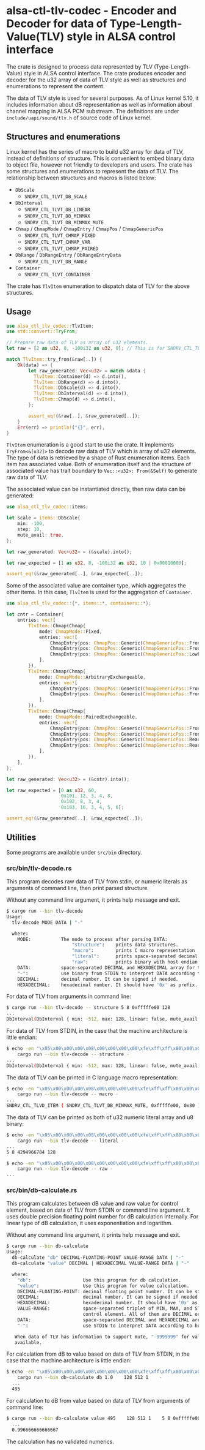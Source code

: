 # alsa-ctl-tlv-codec - Encoder and Decoder for data of Type-Length-Value(TLV) style in ALSA control interface

The crate is designed to process data represented by TLV (Type-Length-Value) style in
ALSA control interface. The crate produces encoder and decoder for the u32 array of data
of TLV style as well as structures and enumerations to represent the content.

The data of TLV style is used for several purposes. As of Linux kernel 5.10, it includes
information about dB representation as well as information about channel mapping in ALSA
PCM substream. The definitions are under `include/uapi/sound/tlv.h` of source code of
Linux kernel.

## Structures and enumerations

Linux kernel has the series of macro to build u32 array for data of TLV, instead of definitions
of structure. This is convenient to embed binary data to object file, however not friendly to
developers and users. The crate has some structures and enumerations to represent the data of
TLV. The relationship between structures and macros is listed below:

* `DbScale`
    * `SNDRV_CTL_TLVT_DB_SCALE`
* `DbInterval`
    * `SNDRV_CTL_TLVT_DB_LINEAR`
    * `SNDRV_CTL_TLVT_DB_MINMAX`
    * `SNDRV_CTL_TLVT_DB_MINMAX_MUTE`
* `Chmap` / `ChmapMode` / `ChmapEntry` / `ChmapPos` / `ChmapGenericPos`
    * `SNDRV_CTL_TLVT_CHMAP_FIXED`
    * `SNDRV_CTL_TLVT_CHMAP_VAR`
    * `SNDRV_CTL_TLVT_CHMAP_PAIRED`
* `DbRange` / `DbRangeEntry` / `DbRangeEntryData`
    * `SNDRV_CTL_TLVT_DB_RANGE`
* `Container`
    * `SNDRV_CTL_TLVT_CONTAINER`

The crate has `TlvItem` enumeration to dispatch data of TLV for the above structures.

## Usage

```rust
use alsa_ctl_tlv_codec::TlvItem;
use std::convert::TryFrom;

// Prepare raw data of TLV as array of u32 elements.
let raw = [2 as u32, 8, -100i32 as u32, 0]; // This is for SNDRV_CTL_TLVT_DB_LINEAR.

match TlvItem::try_from(&raw[..]) {
    Ok(data) => {
        let raw_generated: Vec<u32> = match &data {
          TlvItem::Container(d) => d.into(),
          TlvItem::DbRange(d) => d.into(),
          TlvItem::DbScale(d) => d.into(),
          TlvItem::DbInterval(d) => d.into(),
          TlvItem::Chmap(d) => d.into(),
        };

        assert_eq!(&raw[..], &raw_generated[..]);
    }
    Err(err) => println!("{}", err),
}

```

`TlvItem` enumeration is a good start to use the crate. It implements `TryFrom<&[u32]>` to
decode raw data of TLV which is array of u32 elements. The type of data is retrieved by a shape
of Rust enumeration items. Each item has associated value. Both of enumeration itself and the
structure of associated value has trait boundary to `Vec::<u32>: From(&Self)` to generate raw
data of TLV.

The associated value can be instantiated directly, then raw data can be generated:

```rust
use alsa_ctl_tlv_codec::items;

let scale = items::DbScale{
    min: -100,
    step: 10,
    mute_avail: true,
};

let raw_generated: Vec<u32> = (&scale).into();

let raw_expected = [1 as u32, 8, -100i32 as u32, 10 | 0x00010000];

assert_eq!(&raw_generated[..], &raw_expected[..]);
```

Some of the associated value are container type, which aggregates the other items. In this
case, `TlvItem` is used for the aggregation of `Container`.

```rust
use alsa_ctl_tlv_codec::{*, items::*, containers::*};

let cntr = Container{
    entries: vec![
        TlvItem::Chmap(Chmap{
            mode: ChmapMode::Fixed,
            entries: vec![
                ChmapEntry{pos: ChmapPos::Generic(ChmapGenericPos::FrontLeft), ..Default::default()},
                ChmapEntry{pos: ChmapPos::Generic(ChmapGenericPos::FrontRight), ..Default::default()},
                ChmapEntry{pos: ChmapPos::Generic(ChmapGenericPos::LowFrequencyEffect), ..Default::default()},
            ],
        }),
        TlvItem::Chmap(Chmap{
            mode: ChmapMode::ArbitraryExchangeable,
            entries: vec![
                ChmapEntry{pos: ChmapPos::Generic(ChmapGenericPos::FrontLeft), ..Default::default()},
                ChmapEntry{pos: ChmapPos::Generic(ChmapGenericPos::FrontRight), ..Default::default()},
            ],
        }),
        TlvItem::Chmap(Chmap{
            mode: ChmapMode::PairedExchangeable,
            entries: vec![
                ChmapEntry{pos: ChmapPos::Generic(ChmapGenericPos::FrontLeft), ..Default::default()},
                ChmapEntry{pos: ChmapPos::Generic(ChmapGenericPos::FrontRight), ..Default::default()},
                ChmapEntry{pos: ChmapPos::Generic(ChmapGenericPos::RearLeft), ..Default::default()},
                ChmapEntry{pos: ChmapPos::Generic(ChmapGenericPos::RearRight), ..Default::default()},
            ],
        }),
    ],
};

let raw_generated: Vec<u32> = (&cntr).into();

let raw_expected = [0 as u32, 60,
                    0x101, 12, 3, 4, 8,
                    0x102, 8, 3, 4,
                    0x103, 16, 3, 4, 5, 6];

assert_eq!(&raw_generated[..], &raw_expected[..]);

```

## Utilities

Some programs are available under `src/bin` directory.

### src/bin/tlv-decode.rs

This program decodes raw data of TLV from stdin, or numeric literals as arguments of command line,
then print parsed structure.

Without any command line argument, it prints help message and exit.

```sh
$ cargo run --bin tlv-decode
Usage:
  tlv-decode MODE DATA | "-"

  where:
    MODE:           The mode to process after parsing DATA:
                        "structure":    prints data structures.
                        "macro":        prints C macro representation
                        "literal":      prints space-separated decimal array.
                        "raw":          prints binary with host endian.
    DATA:           space-separated DECIMAL and HEXADECIMAL array for the data of TLV.
    "-":            use binary from STDIN to interpret DATA according to host endian.
    DECIMAL:        decimal number. It can be signed if needed.
    HEXADECIMAL:    hexadecimal number. It should have '0x' as prefix.
```

For data of TLV from arguments in command line:

```sh
$ cargo run --bin tlv-decode -- structure 5 8 0xfffffe00 128
...
DbInterval(DbInterval { min: -512, max: 128, linear: false, mute_avail: true })
```

For data of TLV from STDIN, in the case that the machine architecture is little endian:

```sh
$ echo -en "\x05\x00\x00\x00\x08\x00\x00\x00\x00\xfe\xff\xff\x80\x00\x00\x00" | \
    cargo run --bin tlv-decode -- structure -
...
DbInterval(DbInterval { min: -512, max: 128, linear: false, mute_avail: true })
```

The data of TLV can be printed in C language macro representation:

```sh
$ echo -en "\x05\x00\x00\x00\x08\x00\x00\x00\x00\xfe\xff\xff\x80\x00\x00\x00" | \
    cargo run --bin tlv-decode -- macro -
...
SNDRV_CTL_TLVD_ITEM ( SNDRV_CTL_TLVT_DB_MINMAX_MUTE, 0xfffffe00, 0x80 ) 
```

The data of TLV can be printed as both of u32 numeric literal array and u8 binary:

```sh
$ echo -en "\x05\x00\x00\x00\x08\x00\x00\x00\x00\xfe\xff\xff\x80\x00\x00\x00" | \
    cargo run --bin tlv-decode -- literal -
...
5 8 4294966784 128 

$ echo -en "\x05\x00\x00\x00\x08\x00\x00\x00\x00\xfe\xff\xff\x80\x00\x00\x00" | \
    cargo run --bin tlv-decode -- raw -
...
```

### src/bin/db-calculate.rs

This program calculates between dB value and raw value for control element, based on data of
TLV from STDIN or command line argument. It uses double precision floating point number for
dB calculation internally. For linear type of dB calculation, it uses exponentiation and logarithm.

Without any command line argument, it prints help message and exit.

```sh
$ cargo run --bin db-calculate
Usage:
  db-calculate "db" DECIMAL-FLOATING-POINT VALUE-RANGE DATA | "-"
  db-calculate "value" DECIMAL | HEXADECIMAL VALUE-RANGE DATA | "-"

  where:
    "db":                   Use this program for db calculation.
    "value":                Use this program for value calculation.
    DECIMAL-FLOATING-POINT: decimal floating point number. It can be signed if needed.
    DECIMAL:                decimal number. It can be signed if needed.
    HEXADECIMAL:            hexadecimal number. It should have '0x' as prefix.
    VALUE-RANGE:            space-separated triplet of MIN, MAX, and STEP comes from information of
                            control element. All of them are DECIMAL or HEXADECIMAL.
    DATA:                   space-separated DECIMAL and HEXADECIMAL array for the data of TLV.
    "-":                    use STDIN to interpret DATA according to host endian.

   When data of TLV has information to support mute, "-9999999" for value and "-inf" for db are
   available.
```

For calculation from dB to value based on data of TLV from STDIN, in the case that the machine
architecture is little endian:

```sh
$ echo -en "\x05\x00\x00\x00\x08\x00\x00\x00\x00\xfe\xff\xff\x80\x00\x00\x00" | \
    cargo run --bin db-calculate db 1.0    128 512 1    -
  ...
  495
```

For calculation to dB from value based on data of TLV from arguments of command line:

```sh
$ cargo run --bin db-calculate value 495    128 512 1    5 8 0xfffffe00 0
  ...
  0.996666666666667
```

The calculation has no validated numerics.
